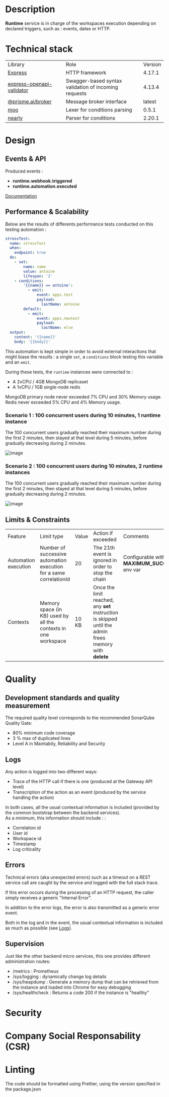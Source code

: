 # Description

**Runtime** service is in charge of the workspaces execution depending on declared triggers, such as : events, dates or HTTP.

# Technical stack

<table>
  <tr>
    <td>Library</td>
    <td>Role</td>
    <td>Version</td>
  </tr>

  <tr>
    <td>
      <a href="https://github.com/expressjs/express" target="_blank">Express</a>
    </td>
    <td>HTTP framework</td>
    <td>4.17.1</td>
  </tr>

  <tr>
    <td>
      <a href="https://github.com/cdimascio/express-openapi-validator" target="_blank">express-openapi-validator</a>
    </td>
    <td>Swagger-based syntax validation of incoming requests</td>
    <td>4.13.4</td>
  </tr>

  <tr>
    <td>
      <a href="https://gitlab.com/prisme.ai/prisme.ai/-/tree/main/packages/broker" target="_blank">
        @prisme.ai/broker
      </a>    
    </td>
    <td>Message broker interface</td>
    <td>latest</td>
  </tr>

  <tr>
    <td>
      <a href="https://github.com/no-context/moo" target="_blank">
        moo
      </a>    
    </td>
    <td>Lexer for conditions parsing</td>
    <td>0.5.1</td>
  </tr>  

  <tr>
    <td>
      <a href="https://github.com/kach/nearley" target="_blank">
        nearly
      </a>    
    </td>
    <td>Parser for conditions</td>
    <td>2.20.1</td>
  </tr>    

</table>

# Design

## Events & API

Produced events :

- **runtime.webhook.triggered**
- **runtime.automation.executed**

[Documentation](https://gitlab.com/prisme.ai/prisme.ai/-/blob/main/specifications/swagger.yml)

## Performance & Scalability

Below are the results of differents performance tests conducted on this testing automation :  
```yaml
stressTest:
  name: stressTest
  when:
    endpoint: true
  do:
    - set:
        name: name
        value: antoine
        lifespan: '2'
    - conditions:
        '{{name}} == antoine':
          - emit:
              event: apps.test
              payload:
                lastName: antoine
        default:
          - emit:
              event: apps.newtest
              payload:
                lastName: else
  output:
    content: '{{name}}'
    body: '{{body}}'
```  
This automation is kept simple in order to avoid external interactions that might biase the results : a single `set`, a `conditions` block testing this variable and an `emit`.  

During these tests, the `runtime` instances were connected to :  
- A 2vCPU / 4GB MongoDB replicaset  
- A 1vCPU / 1GB single-node redis

MongoDB primary node never exceeded 7% CPU and 30% Memory usage.  
Redis never exceeded 5% CPU and 4% Memory usage.

### Scenario 1 : 100 concurrent users during 10 minutes, 1 runtime instance  
The 100 concurrent users gradually reached their maximum number during the first 2 minutes, then stayed at that level during 5 minutes, before gradually decreasing during 2 minutes.  

![image](/assets/images/performance/runtime_100VU_1vCore.png)

### Scenario 2 : 100 concurrent users during 10 minutes, 2 runtime instances
The 100 concurrent users gradually reached their maximum number during the first 2 minutes, then stayed at that level during 5 minutes, before gradually decreasing during 2 minutes.  

![image](/assets/images/performance/runtime_100VU_2vCore.png)

## Limits & Constraints

<table>
<tr>
<td>Feature</td>
<td>Limit type</td>
<td>Value</td>
<td>Action if exceeded</td>
<td>Comments</td>
</tr>
<tr>
<td>Automation execution</td>
<td>Number of successive automation execution for a same correlationId</td>
<td>20</td>
<td>The 21th event is ignored in order to stop the chain</td>
<td>Configurable with <b>MAXIMUM_SUCCESSIVE_CALLS</b> env var</td>
</tr>
<tr>
<td>Contexts</td>
<td>Memory space (in KB) used by all the contexts in one workspace</td>
<td>10 KB</td>
<td>Once the limit reached, any <b>set</b> instruction is skipped until the admin frees memory with <b>delete</b></td>
<td></td>
</tr>
</table>

# Quality

## Development standards and quality measurement

The required quality level corresponds to the recommended SonarQube Quality Gate:

- 80% minimum code coverage
- 3 % max of duplicated lines
- Level A in Maintabily, Reliability and Security

## Logs

Any action is logged into two different ways:

- Trace of the HTTP call if there is one (produced at the Gateway API level)
- Transcription of the action as an event (produced by the service handling the action)

In both cases, all the usual contextual information is included (provided by the common bootstrap between the backend services).\
As a minimum, this information should include : :

- Correlation id
- User id
- Workspace id
- Timestamp
- Log criticality

## Errors

Technical errors (aka unexpected errors) such as a timeout on a REST service call are caught by the service and logged with the full stack trace. 

If this error occurs during the processing of an HTTP request, the caller simply receives a generic "Internal Error".

In addition to the error logs, the error is also transmitted as a generic error event.

Both in the log and in the event, the usual contextual information is included as much as possible (see [Logs](#logs)).
## Supervision

Just like the other backend micro services, this one provides different administration routes:

- /metrics : Prometheus
- /sys/logging : dynamically change log details
- /sys/heapdump : Generate a memory dump that can be retrieved from the instance and loaded into Chrome for easy debugging
- /sys/healthcheck : Returns a code 200 if the instance is "healthy"

# Security

# Company Social Responsability (CSR)

# Linting

The code should be formatted using Prettier, using the version specified in the package.json
